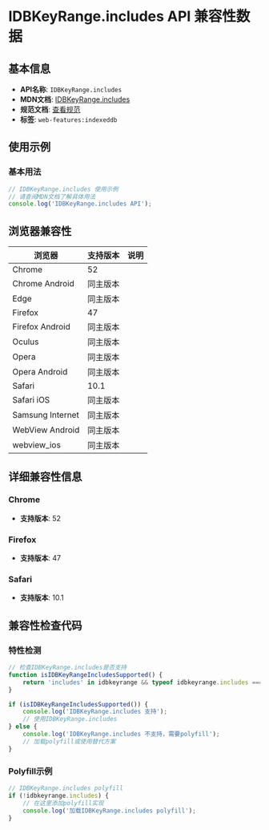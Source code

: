 # IDBKeyRange.includes API 兼容性数据

## 基本信息

- **API名称**: `IDBKeyRange.includes`
- **MDN文档**: [IDBKeyRange.includes](https://developer.mozilla.org/docs/Web/API/IDBKeyRange/includes)
- **规范文档**: [查看规范](https://w3c.github.io/IndexedDB/#ref-for-dom-idbkeyrange-includes①)
- **标签**: `web-features:indexeddb`

## 使用示例

### 基本用法

```javascript
// IDBKeyRange.includes 使用示例
// 请查阅MDN文档了解具体用法
console.log('IDBKeyRange.includes API');
```

## 浏览器兼容性

| 浏览器 | 支持版本 | 说明 |
|--------|----------|------|
| Chrome | 52 |  |
| Chrome Android | 同主版本 |  |
| Edge | 同主版本 |  |
| Firefox | 47 |  |
| Firefox Android | 同主版本 |  |
| Oculus | 同主版本 |  |
| Opera | 同主版本 |  |
| Opera Android | 同主版本 |  |
| Safari | 10.1 |  |
| Safari iOS | 同主版本 |  |
| Samsung Internet | 同主版本 |  |
| WebView Android | 同主版本 |  |
| webview_ios | 同主版本 |  |

## 详细兼容性信息

### Chrome

- **支持版本**: 52

### Firefox

- **支持版本**: 47

### Safari

- **支持版本**: 10.1

## 兼容性检查代码

### 特性检测

```javascript
// 检查IDBKeyRange.includes是否支持
function isIDBKeyRangeIncludesSupported() {
    return 'includes' in idbkeyrange && typeof idbkeyrange.includes === 'function';
}

if (isIDBKeyRangeIncludesSupported()) {
    console.log('IDBKeyRange.includes 支持');
    // 使用IDBKeyRange.includes
} else {
    console.log('IDBKeyRange.includes 不支持，需要polyfill');
    // 加载polyfill或使用替代方案
}
```

### Polyfill示例

```javascript
// IDBKeyRange.includes polyfill
if (!idbkeyrange.includes) {
    // 在这里添加polyfill实现
    console.log('加载IDBKeyRange.includes polyfill');
}
```

